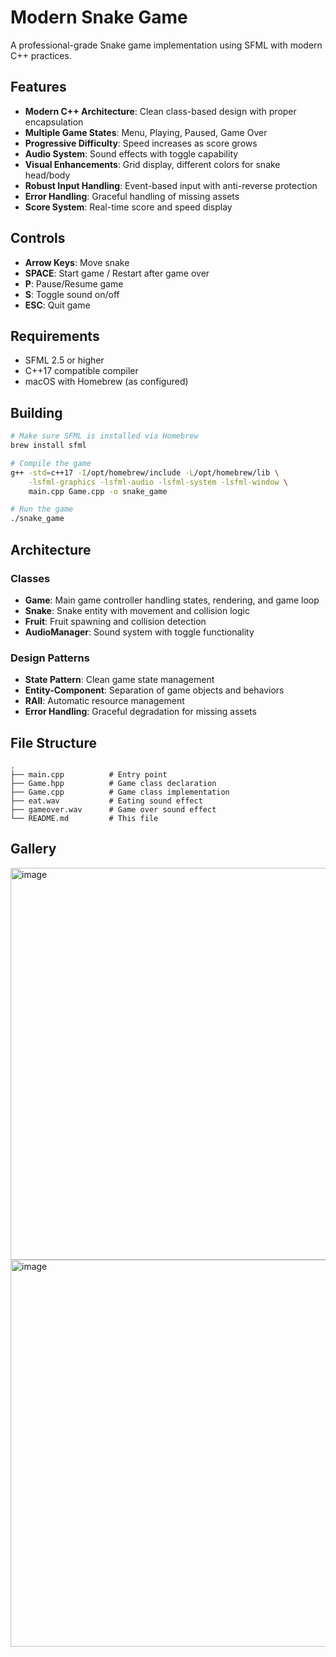 # Modern Snake Game

A professional-grade Snake game implementation using SFML with modern C++ practices.

## Features

- **Modern C++ Architecture**: Clean class-based design with proper encapsulation
- **Multiple Game States**: Menu, Playing, Paused, Game Over
- **Progressive Difficulty**: Speed increases as score grows
- **Audio System**: Sound effects with toggle capability
- **Visual Enhancements**: Grid display, different colors for snake head/body
- **Robust Input Handling**: Event-based input with anti-reverse protection
- **Error Handling**: Graceful handling of missing assets
- **Score System**: Real-time score and speed display

## Controls

- **Arrow Keys**: Move snake
- **SPACE**: Start game / Restart after game over
- **P**: Pause/Resume game
- **S**: Toggle sound on/off
- **ESC**: Quit game

## Requirements

- SFML 2.5 or higher
- C++17 compatible compiler
- macOS with Homebrew (as configured)

## Building

```bash
# Make sure SFML is installed via Homebrew
brew install sfml

# Compile the game
g++ -std=c++17 -I/opt/homebrew/include -L/opt/homebrew/lib \
    -lsfml-graphics -lsfml-audio -lsfml-system -lsfml-window \
    main.cpp Game.cpp -o snake_game

# Run the game
./snake_game
```

## Architecture

### Classes

- **Game**: Main game controller handling states, rendering, and game loop
- **Snake**: Snake entity with movement and collision logic
- **Fruit**: Fruit spawning and collision detection
- **AudioManager**: Sound system with toggle functionality

### Design Patterns

- **State Pattern**: Clean game state management
- **Entity-Component**: Separation of game objects and behaviors
- **RAII**: Automatic resource management
- **Error Handling**: Graceful degradation for missing assets

## File Structure

```
.
├── main.cpp          # Entry point
├── Game.hpp          # Game class declaration
├── Game.cpp          # Game class implementation
├── eat.wav           # Eating sound effect
├── gameover.wav      # Game over sound effect
└── README.md         # This file
```
## Gallery

<img width="793" height="627" alt="image" src="https://github.com/user-attachments/assets/2735ac1b-f44b-469c-b25c-a09850d3436b" />

<img width="789" height="619" alt="image" src="https://github.com/user-attachments/assets/778122eb-6934-41f1-bbe3-cbb1db3d59ea" />


